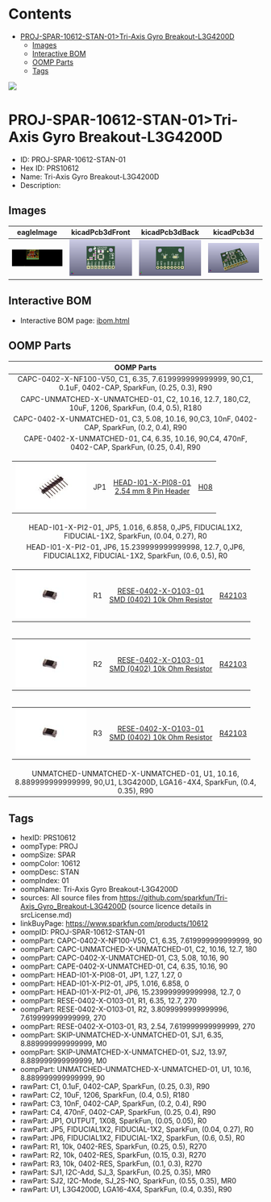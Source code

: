 



Contents
========

* [PROJ-SPAR-10612-STAN-01>Tri-Axis Gyro Breakout-L3G4200D](#proj-spar-10612-stan-01tri-axis-gyro-breakout-l3g4200d)
	* [Images](#images)
	* [Interactive BOM](#interactive-bom)
	* [OOMP Parts](#oomp-parts)
	* [Tags](#tags)
  
![][im]
# PROJ-SPAR-10612-STAN-01>Tri-Axis Gyro Breakout-L3G4200D

- ID: PROJ-SPAR-10612-STAN-01
- Hex ID: PRS10612
- Name: Tri-Axis Gyro Breakout-L3G4200D
- Description: 

## Images
  
  

|eagleImage|kicadPcb3dFront|kicadPcb3dBack|kicadPcb3d|
| :---: | :---: | :---: | :---: |
|[![eagleImage](eagleImage_140.png)](eagleImage_600.png)|[![kicadPcb3dFront](kicadPcb3dFront_140.png)](kicadPcb3dFront_600.png)|[![kicadPcb3dBack](kicadPcb3dBack_140.png)](kicadPcb3dBack_600.png)|[![kicadPcb3d](kicadPcb3d_140.png)](kicadPcb3d_600.png)|

## Interactive BOM

- Interactive BOM page: [ibom.html](kicad/bom/ibom.html)

## OOMP Parts
  

|OOMP Parts|
| :---: |
|CAPC-0402-X-NF100-V50, C1, 6.35, 7.619999999999999, 90,C1, 0.1uF, 0402-CAP, SparkFun, (0.25, 0.3), R90|
|CAPC-UNMATCHED-X-UNMATCHED-01, C2, 10.16, 12.7, 180,C2, 10uF, 1206, SparkFun, (0.4, 0.5), R180|
|CAPC-0402-X-UNMATCHED-01, C3, 5.08, 10.16, 90,C3, 10nF, 0402-CAP, SparkFun, (0.2, 0.4), R90|
|CAPE-0402-X-UNMATCHED-01, C4, 6.35, 10.16, 90,C4, 470nF, 0402-CAP, SparkFun, (0.25, 0.4), R90|
|<table><tr><td>![HEAD-I01-X-PI08-01](https://raw.githubusercontent.com/oomlout/oomlout_OOMP_parts/main/HEAD-I01-X-PI08-01/image_140.jpg)</td><td> JP1</td><td>[HEAD-I01-X-PI08-01<br>2.54 mm 8 Pin Header](https://github.com/oomlout/oomlout_OOMP_parts/tree/main/HEAD-I01-X-PI08-01/)</td><td>[H08](https://github.com/oomlout/oomlout_OOMP_parts/tree/main/HEAD-I01-X-PI08-01/)</td></tr></table>|
|HEAD-I01-X-PI2-01, JP5, 1.016, 6.858, 0,JP5, FIDUCIAL1X2, FIDUCIAL-1X2, SparkFun, (0.04, 0.27), R0|
|HEAD-I01-X-PI2-01, JP6, 15.239999999999998, 12.7, 0,JP6, FIDUCIAL1X2, FIDUCIAL-1X2, SparkFun, (0.6, 0.5), R0|
|<table><tr><td>![RESE-0402-X-O103-01](https://raw.githubusercontent.com/oomlout/oomlout_OOMP_parts/main/RESE-0402-X-O103-01/image_140.jpg)</td><td> R1</td><td>[RESE-0402-X-O103-01<br>SMD (0402) 10k Ohm Resistor](https://github.com/oomlout/oomlout_OOMP_parts/tree/main/RESE-0402-X-O103-01/)</td><td>[R42103](https://github.com/oomlout/oomlout_OOMP_parts/tree/main/RESE-0402-X-O103-01/)</td></tr></table>|
|<table><tr><td>![RESE-0402-X-O103-01](https://raw.githubusercontent.com/oomlout/oomlout_OOMP_parts/main/RESE-0402-X-O103-01/image_140.jpg)</td><td> R2</td><td>[RESE-0402-X-O103-01<br>SMD (0402) 10k Ohm Resistor](https://github.com/oomlout/oomlout_OOMP_parts/tree/main/RESE-0402-X-O103-01/)</td><td>[R42103](https://github.com/oomlout/oomlout_OOMP_parts/tree/main/RESE-0402-X-O103-01/)</td></tr></table>|
|<table><tr><td>![RESE-0402-X-O103-01](https://raw.githubusercontent.com/oomlout/oomlout_OOMP_parts/main/RESE-0402-X-O103-01/image_140.jpg)</td><td> R3</td><td>[RESE-0402-X-O103-01<br>SMD (0402) 10k Ohm Resistor](https://github.com/oomlout/oomlout_OOMP_parts/tree/main/RESE-0402-X-O103-01/)</td><td>[R42103](https://github.com/oomlout/oomlout_OOMP_parts/tree/main/RESE-0402-X-O103-01/)</td></tr></table>|
|UNMATCHED-UNMATCHED-X-UNMATCHED-01, U1, 10.16, 8.889999999999999, 90,U1, L3G4200D, LGA16-4X4, SparkFun, (0.4, 0.35), R90|

## Tags

- hexID: PRS10612
- oompType: PROJ
- oompSize: SPAR
- oompColor: 10612
- oompDesc: STAN
- oompIndex: 01
- oompName: Tri-Axis Gyro Breakout-L3G4200D
- sources: All source files from https://github.com/sparkfun/Tri-Axis_Gyro_Breakout-L3G4200D (source licence details in srcLicense.md)
- linkBuyPage: https://www.sparkfun.com/products/10612
- oompID: PROJ-SPAR-10612-STAN-01
- oompPart: CAPC-0402-X-NF100-V50, C1, 6.35, 7.619999999999999, 90
- oompPart: CAPC-UNMATCHED-X-UNMATCHED-01, C2, 10.16, 12.7, 180
- oompPart: CAPC-0402-X-UNMATCHED-01, C3, 5.08, 10.16, 90
- oompPart: CAPE-0402-X-UNMATCHED-01, C4, 6.35, 10.16, 90
- oompPart: HEAD-I01-X-PI08-01, JP1, 1.27, 1.27, 0
- oompPart: HEAD-I01-X-PI2-01, JP5, 1.016, 6.858, 0
- oompPart: HEAD-I01-X-PI2-01, JP6, 15.239999999999998, 12.7, 0
- oompPart: RESE-0402-X-O103-01, R1, 6.35, 12.7, 270
- oompPart: RESE-0402-X-O103-01, R2, 3.8099999999999996, 7.619999999999999, 270
- oompPart: RESE-0402-X-O103-01, R3, 2.54, 7.619999999999999, 270
- oompPart: SKIP-UNMATCHED-X-UNMATCHED-01, SJ1, 6.35, 8.889999999999999, M0
- oompPart: SKIP-UNMATCHED-X-UNMATCHED-01, SJ2, 13.97, 8.889999999999999, M0
- oompPart: UNMATCHED-UNMATCHED-X-UNMATCHED-01, U1, 10.16, 8.889999999999999, 90
- rawPart: C1, 0.1uF, 0402-CAP, SparkFun, (0.25, 0.3), R90
- rawPart: C2, 10uF, 1206, SparkFun, (0.4, 0.5), R180
- rawPart: C3, 10nF, 0402-CAP, SparkFun, (0.2, 0.4), R90
- rawPart: C4, 470nF, 0402-CAP, SparkFun, (0.25, 0.4), R90
- rawPart: JP1, OUTPUT, 1X08, SparkFun, (0.05, 0.05), R0
- rawPart: JP5, FIDUCIAL1X2, FIDUCIAL-1X2, SparkFun, (0.04, 0.27), R0
- rawPart: JP6, FIDUCIAL1X2, FIDUCIAL-1X2, SparkFun, (0.6, 0.5), R0
- rawPart: R1, 10k, 0402-RES, SparkFun, (0.25, 0.5), R270
- rawPart: R2, 10k, 0402-RES, SparkFun, (0.15, 0.3), R270
- rawPart: R3, 10k, 0402-RES, SparkFun, (0.1, 0.3), R270
- rawPart: SJ1, I2C-Add, SJ_3, SparkFun, (0.25, 0.35), MR0
- rawPart: SJ2, I2C-Mode, SJ_2S-NO, SparkFun, (0.55, 0.35), MR0
- rawPart: U1, L3G4200D, LGA16-4X4, SparkFun, (0.4, 0.35), R90



[im]: kicadPcb3d_450.png
